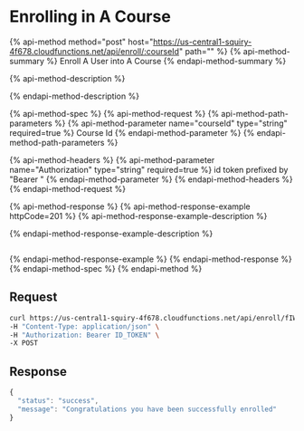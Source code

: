 # Enrolling in A Course

{% api-method method="post" host="https://us-central1-squiry-4f678.cloudfunctions.net/api/enroll/:courseId" path="" %}
{% api-method-summary %}
Enroll A User into A Course
{% endapi-method-summary %}

{% api-method-description %}

{% endapi-method-description %}

{% api-method-spec %}
{% api-method-request %}
{% api-method-path-parameters %}
{% api-method-parameter name="courseId" type="string" required=true %}
Course Id
{% endapi-method-parameter %}
{% endapi-method-path-parameters %}

{% api-method-headers %}
{% api-method-parameter name="Authorization" type="string" required=true %}
id token prefixed by "Bearer "
{% endapi-method-parameter %}
{% endapi-method-headers %}
{% endapi-method-request %}

{% api-method-response %}
{% api-method-response-example httpCode=201 %}
{% api-method-response-example-description %}

{% endapi-method-response-example-description %}

```text

```
{% endapi-method-response-example %}
{% endapi-method-response %}
{% endapi-method-spec %}
{% endapi-method %}

## **Request**

```bash
curl https://us-central1-squiry-4f678.cloudfunctions.net/api/enroll/fIWTG1Z5S79ncTHMRUPl \
-H "Content-Type: application/json" \
-H "Authorization: Bearer ID_TOKEN" \
-X POST
```

## **Response**

```javascript
{
  "status": "success",
  "message": "Congratulations you have been successfully enrolled"
}
```

